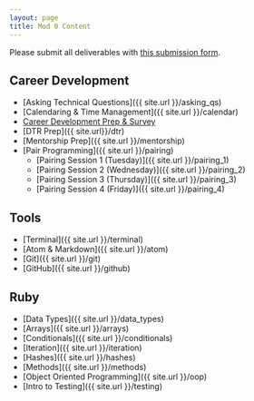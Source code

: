 ```yaml
---
layout: page
title: Mod 0 Content
---
```


Please submit all deliverables with <a href="https://forms.gle/NnyAMpJt9EALvKJk9" target="_blank">this submission form</a>.

## Career Development

* [Asking Technical Questions]({{ site.url }}/asking_qs) 
* [Calendaring & Time Management]({{ site.url }}/calendar)
* <a href="https://careerdev.turing.edu/module-1-prework/index" target="_blank">Career Development Prep & Survey</a>
* [DTR Prep]({{ site.url}}/dtr)
* [Mentorship Prep]({{ site.url }}/mentorship)
* [Pair Programming]({{ site.url }}/pairing)
  - [Pairing Session 1 (Tuesday)]({{ site.url }}/pairing_1)
  - [Pairing Session 2 (Wednesday)]({{ site.url }}/pairing_2)
  - [Pairing Session 3 (Thursday)]({{ site.url }}/pairing_3)
  - [Pairing Session 4 (Friday)]({{ site.url }}/pairing_4)

## Tools

* [Terminal]({{ site.url }}/terminal)
* [Atom & Markdown]({{ site.url }}/atom)
* [Git]({{ site.url }}/git)
* [GitHub]({{ site.url }}/github)

## Ruby

* [Data Types]({{ site.url }}/data_types)
* [Arrays]({{ site.url }}/arrays)
* [Conditionals]({{ site.url }}/conditionals)
* [Iteration]({{ site.url }}/iteration)
* [Hashes]({{ site.url }}/hashes)
* [Methods]({{ site.url }}/methods)
* [Object Oriented Programming]({{ site.url }}/oop)
* [Intro to Testing]({{ site.url }}/testing)


<br>
<br>
<br>